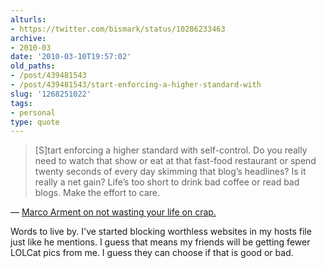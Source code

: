 ```yaml
---
alturls:
- https://twitter.com/bismark/status/10286233463
archive:
- 2010-03
date: '2010-03-10T19:57:02'
old_paths:
- /post/439481543
- /post/439481543/start-enforcing-a-higher-standard-with
slug: '1268251022'
tags:
- personal
type: quote
---
```


> [S]tart enforcing a higher standard with self-control. Do you really
> need to watch that show or eat at that fast-food restaurant or spend
> twenty seconds of every day skimming that blog’s headlines? Is it really
> a net gain? Life’s too short to drink bad coffee or read bad blogs. Make
> the effort to care.

&mdash; [Marco Arment on not wasting your life on crap.][1]

Words to live by.  I've started blocking worthless websites in my hosts
file just like he mentions.  I guess that means my friends will be getting
fewer LOLCat pics from me.  I guess they can choose if that is good or
bad.

[1]: http://www.marco.org/244246945
